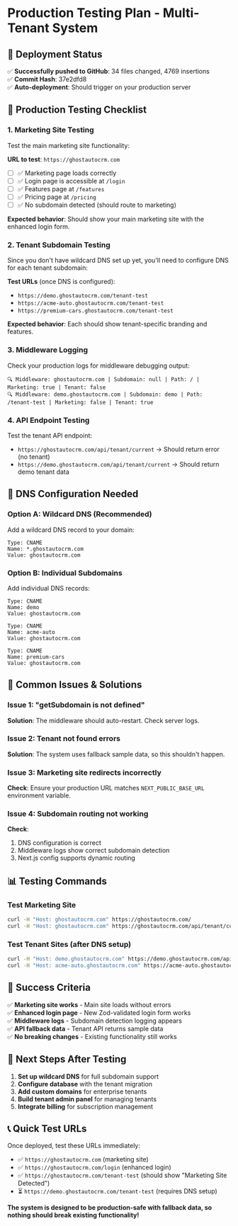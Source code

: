 # Production Testing Plan - Multi-Tenant System

## 🚀 Deployment Status
✅ **Successfully pushed to GitHub**: 34 files changed, 4769 insertions  
✅ **Commit Hash**: 37e2dfd8  
✅ **Auto-deployment**: Should trigger on your production server  

## 🧪 Production Testing Checklist

### 1. **Marketing Site Testing**
Test the main marketing site functionality:

**URL to test**: `https://ghostautocrm.com`
- [ ] ✅ Marketing page loads correctly
- [ ] ✅ Login page is accessible at `/login`
- [ ] ✅ Features page at `/features` 
- [ ] ✅ Pricing page at `/pricing`
- [ ] ✅ No subdomain detected (should route to marketing)

**Expected behavior**: Should show your main marketing site with the enhanced login form.

### 2. **Tenant Subdomain Testing**

Since you don't have wildcard DNS set up yet, you'll need to configure DNS for each tenant subdomain:

**Test URLs** (once DNS is configured):
- `https://demo.ghostautocrm.com/tenant-test`
- `https://acme-auto.ghostautocrm.com/tenant-test`  
- `https://premium-cars.ghostautocrm.com/tenant-test`

**Expected behavior**: Each should show tenant-specific branding and features.

### 3. **Middleware Logging**
Check your production logs for middleware debugging output:
```
🔍 Middleware: ghostautocrm.com | Subdomain: null | Path: / | Marketing: true | Tenant: false
🔍 Middleware: demo.ghostautocrm.com | Subdomain: demo | Path: /tenant-test | Marketing: false | Tenant: true
```

### 4. **API Endpoint Testing**
Test the tenant API endpoint:
- `https://ghostautocrm.com/api/tenant/current` → Should return error (no tenant)
- `https://demo.ghostautocrm.com/api/tenant/current` → Should return demo tenant data

## 🔧 DNS Configuration Needed

### Option A: Wildcard DNS (Recommended)
Add a wildcard DNS record to your domain:
```
Type: CNAME
Name: *.ghostautocrm.com  
Value: ghostautocrm.com
```

### Option B: Individual Subdomains
Add individual DNS records:
```
Type: CNAME
Name: demo
Value: ghostautocrm.com

Type: CNAME  
Name: acme-auto
Value: ghostautocrm.com

Type: CNAME
Name: premium-cars
Value: ghostautocrm.com
```

## 🐛 Common Issues & Solutions

### Issue 1: "getSubdomain is not defined" 
**Solution**: The middleware should auto-restart. Check server logs.

### Issue 2: Tenant not found errors
**Solution**: The system uses fallback sample data, so this shouldn't happen.

### Issue 3: Marketing site redirects incorrectly
**Check**: Ensure your production URL matches `NEXT_PUBLIC_BASE_URL` environment variable.

### Issue 4: Subdomain routing not working
**Check**: 
1. DNS configuration is correct
2. Middleware logs show correct subdomain detection
3. Next.js config supports dynamic routing

## 📊 Testing Commands

### Test Marketing Site
```bash
curl -H "Host: ghostautocrm.com" https://ghostautocrm.com/
curl -H "Host: ghostautocrm.com" https://ghostautocrm.com/api/tenant/current
```

### Test Tenant Sites (after DNS setup)
```bash
curl -H "Host: demo.ghostautocrm.com" https://demo.ghostautocrm.com/api/tenant/current
curl -H "Host: acme-auto.ghostautocrm.com" https://acme-auto.ghostautocrm.com/api/tenant/current
```

## 🎯 Success Criteria

✅ **Marketing site works** - Main site loads without errors  
✅ **Enhanced login page** - New Zod-validated login form works  
✅ **Middleware logs** - Subdomain detection logging appears  
✅ **API fallback data** - Tenant API returns sample data  
✅ **No breaking changes** - Existing functionality still works  

## 🔄 Next Steps After Testing

1. **Set up wildcard DNS** for full subdomain support
2. **Configure database** with the tenant migration  
3. **Add custom domains** for enterprise tenants
4. **Build tenant admin panel** for managing tenants
5. **Integrate billing** for subscription management

## 📞 Quick Test URLs

Once deployed, test these URLs immediately:
- ✅ `https://ghostautocrm.com` (marketing site)
- ✅ `https://ghostautocrm.com/login` (enhanced login) 
- ✅ `https://ghostautocrm.com/tenant-test` (should show "Marketing Site Detected")
- ⏳ `https://demo.ghostautocrm.com/tenant-test` (requires DNS setup)

**The system is designed to be production-safe with fallback data, so nothing should break existing functionality!**